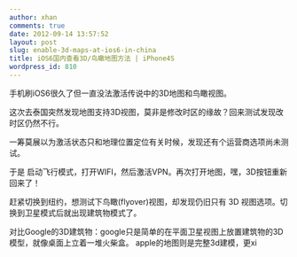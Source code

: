 ```yaml
---
author: xhan
comments: true
date: 2012-09-14 13:57:52
layout: post
slug: enable-3d-maps-at-ios6-in-china
title: iOS6国内查看3D/鸟瞰地图方法 | iPhone4S
wordpress_id: 810
---
```


手机刷iOS6很久了但一直没法激活传说中的3D地图和鸟瞰视图。




这次去泰国突然发现地图支持3D视图，莫非是修改时区的缘故？回来测试发现改时区仍然不行。




一筹莫展以为激活状态只和地理位置定位有关时候，发现还有个运营商选项尚未测试。




于是 启动飞行模式，打开WIFI，然后激活VPN。再次打开地图，嘿，3D按钮重新回来了！




赶紧切换到纽约，想测试下鸟瞰(flyover)视图，却发现仍旧只有 3D 视图选项。切换到卫星模式后就出现建筑物模式了。




对比Google的3D建筑物：google只是简单的在平面卫星视图上放置建筑物的3D模型，就像桌面上立着一堆火柴盒。 apple的地图则是完整3d建模，更xi



